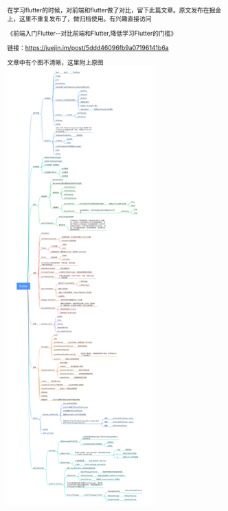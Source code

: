 在学习flutter的时候，对前端和flutter做了对比，留下此篇文章。原文发布在掘金上，这里不重复发布了，做归档使用。有兴趣直接访问



《前端入门Flutter--对比前端和Flutter,降低学习Flutter的门槛》

链接：https://juejin.im/post/5ddd46096fb9a07196141b6a

文章中有个图不清晰，这里附上原图
![image](https://github.com/INKGROUP/share/blob/master/resources/201912/images/flutter.mindmap.png)
